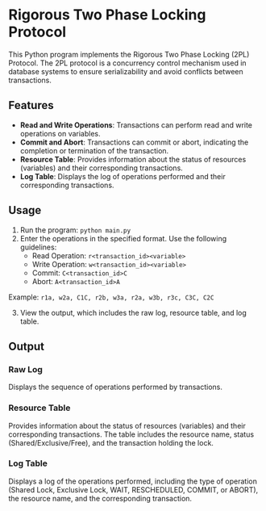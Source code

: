 # Rigorous Two Phase Locking Protocol

This Python program implements the Rigorous Two Phase Locking (2PL) Protocol. The 2PL protocol is a concurrency control mechanism used in database systems to ensure serializability and avoid conflicts between transactions.

## Features

- **Read and Write Operations**: Transactions can perform read and write operations on variables.
- **Commit and Abort**: Transactions can commit or abort, indicating the completion or termination of the transaction.
- **Resource Table**: Provides information about the status of resources (variables) and their corresponding transactions.
- **Log Table**: Displays the log of operations performed and their corresponding transactions.

## Usage

1. Run the program: `python main.py`
2. Enter the operations in the specified format. Use the following guidelines:
   - Read Operation: `r<transaction_id><variable>`
   - Write Operation: `w<transaction_id><variable>`
   - Commit: `C<transaction_id>C`
   - Abort: `A<transaction_id>A`

Example: `r1a, w2a, C1C, r2b, w3a, r2a, w3b, r3c, C3C, C2C`

3. View the output, which includes the raw log, resource table, and log table.

## Output

### Raw Log

Displays the sequence of operations performed by transactions.

### Resource Table

Provides information about the status of resources (variables) and their corresponding transactions. The table includes the resource name, status (Shared/Exclusive/Free), and the transaction holding the lock.

### Log Table

Displays a log of the operations performed, including the type of operation (Shared Lock, Exclusive Lock, WAIT, RESCHEDULED, COMMIT, or ABORT), the resource name, and the corresponding transaction.

